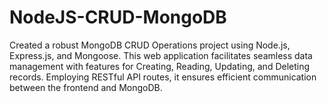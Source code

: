 ﻿# NodeJS-CRUD-MongoDB
Created a robust MongoDB CRUD Operations project using Node.js, Express.js, and Mongoose. This web application facilitates seamless data management with features for Creating, Reading, Updating, and Deleting records. Employing RESTful API routes, it ensures efficient communication between the frontend and MongoDB. 
